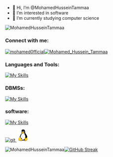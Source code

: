 - 👋 Hi, I’m @MohamedHusseinTammaa
- 👀 I’m interested in software 
- 🌱 I’m currently studying computer science


<p align="left"> <img src="https://komarev.com/ghpvc/?username=MohamedHusseinTammaa&label=Profile%20views&color=0e75b6&style=flat" alt="MohamedHusseinTammaa" /> </p>

<h3 align="left">Connect with me:</h3>
<p align="left">
<a href="https://x.com/mohamed0fficial" target="blank"><img align="center" src="https://raw.githubusercontent.com/rahuldkjain/github-profile-readme-generator/master/src/images/icons/Social/twitter.svg" alt="mohamed0fficial" height="30" width="40" /></a><a href="https://www.linkedin.com/in/mohamed--hussein-career" target="blank"><img align="center" src="https://raw.githubusercontent.com/rahuldkjain/github-profile-readme-generator/master/src/images/icons/Social/linked-in-alt.svg" alt="Mohamed_Hussein_Tammaa" height="30" width="40" /></a>

<h3 align="left">Languages and Tools:</h3>

<p align="left"> 

[![My Skills](https://skillicons.dev/icons?i=js,ts,cs,cpp)](https://skillicons.dev)
<p>
      <h3 align="left">DBMSs:</h3>
  
[![My Skills](https://skillicons.dev/icons?i=mysql,sqlite,postgres)](https://skillicons.dev)
</p>
<p>
      <h3 align="left">software:</h3>
  
[![My Skills](https://skillicons.dev/icons?i=nodejs,expressjs,dotnet,npm,postman,bash)](https://skillicons.dev)
</p>
<p>
  <a href="https://git-scm.com/" target="_blank" rel="noreferrer"> <img src="https://www.vectorlogo.zone/logos/git-scm/git-scm-icon.svg" alt="git" width="40" height="40"/> </a>
  <a href="https://www.linux.org/" target="_blank" rel="noreferrer"> <img src="https://raw.githubusercontent.com/devicons/devicon/master/icons/linux/linux-original.svg" alt="linux" width="40" height="40"/> </a>

</p>

<p><img align="left" src="https://github-readme-stats.vercel.app/api/top-langs?username=MohamedHusseinTammaa&show_icons=true&locale=en&layout=compact" alt="MohamedHusseinTammaa" /></p>

[![GitHub Streak](https://streak-stats.demolab.com?user=mohamedhusseintammaa&theme=dark)](https://git.io/streak-stats)
